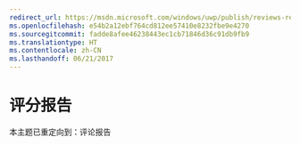 ```yaml
---
redirect_url: https://msdn.microsoft.com/windows/uwp/publish/reviews-report
ms.openlocfilehash: e54b2a12ebf764cd812ee57410e8232fbe9e4270
ms.sourcegitcommit: fadde8afee46238443ec1cb71846d36c91db9fb9
ms.translationtype: HT
ms.contentlocale: zh-CN
ms.lasthandoff: 06/21/2017
---
```

# <a name="ratings-report"></a>评分报告

本主题已重定向到：评论报告

 

 
